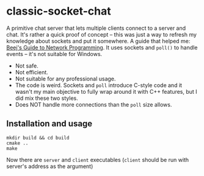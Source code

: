 # classic-socket-chat

A primitive chat server that lets multiple clients connect to a server and chat.
It's rather a quick proof of concept – this was just a way to refresh my knowledge about sockets and put it somewhere.
A guide that helped me: [Beej's Guide to Network Programming](https://beej.us/guide/bgnet/).
It uses sockets and `poll()` to handle events – it's not suitable for Windows.

- Not safe.
- Not efficient.
- Not suitable for any professional usage.
- The code is weird. Sockets and `poll` introduce C-style code and it wasn't my main objective to fully wrap around it with C++ features, but I did mix these two styles.
- Does NOT handle more connections than the `poll` size allows.

## Installation and usage

```
mkdir build && cd build
cmake ..
make
```

Now there are `server` and `client` executables (`client` should be run with server's address as the argument)
